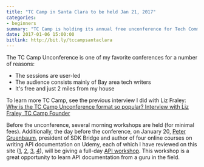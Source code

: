 ```yaml
---
title: "TC Camp in Santa Clara to be held Jan 21, 2017"
categories:
- beginners
summary: "TC Camp is holding its annual free unconference for Tech Comm on Jan. 21 in Santa Clara. TC Camp starts with morning workshops given by experts in the field for a nominal fee. The unconference follows, where attendees vote on the topics to be discussed. It's a great event for networking and exchanging ideas, and I'll definitely be there."
date: 2017-01-06 15:00:00
bitlink: http://bit.ly/tccampsantaclara
---
```


The TC Camp Unconference is one of my favorite conferences for a number of reasons:

* The sessions are user-led
* The audience consists mainly of Bay area tech writers
* It's free and just 2 miles from my house

To learn more TC Camp, see the previous interview I did with Liz Fraley: [Why is the TC Camp Unconference format so popular? Interview with Liz Fraley, TC Camp Founder](https://idratherbewriting.com/2016/01/06/tc-camp-unconference-interview-with-liz-fraley/)

Before the unconference, several morning workshops are held (for minimal fees). Additionally, the day before the conference, on January 20, [Peter Gruenbaum](https://www.udemy.com/user/petergruenbaum/), president of SDK Bridge and author of four online courses on writing API documentation on Udemy, each of which I have reviewed on this site ([1][1], [2][2], [3][3], [4][4]), will be giving a full-day [API workshop](http://www.tccamp.org/2016/12/api-workshop-tc-camp-west-2017/). This workshop is a great opportunity to learn API documentation from a guru in the field.


[4]: https://idratherbewriting.com/2016/11/13/review-of-coding-for-writers-peter-gruenbaum-udacity/

[3]: https://idratherbewriting.com/2016/02/08/third-api-course-from-peter-gruenbaum/

[2]: https://idratherbewriting.com/2015/07/24/udemy-course-on-api-technical-writing-part-two/

[1]: https://idratherbewriting.com/2015/05/22/api-technical-writing-course-on-udemy/